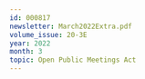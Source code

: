 ```yaml
---
id: 000817
newsletter: March2022Extra.pdf
volume_issue: 20-3E
year: 2022
month: 3
topic: Open Public Meetings Act
---
```

